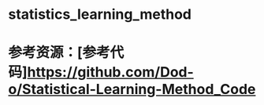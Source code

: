 # statistics_learning_method
# 参考资源：[参考代码]https://github.com/Dod-o/Statistical-Learning-Method_Code
